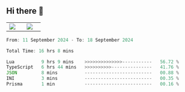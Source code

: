## Hi there 👋

<p align="center">
  <table align="center">
  <tr border="none">
  <td width="35%" align="center">
    <img  align="center"  src="http://github-profile-summary-cards.vercel.app/api/cards/stats?username=ricepunk&theme=github_dark" />
  </td>
    
  <td width="65%" align="center">
    <img  align="center"  src="http://github-profile-summary-cards.vercel.app/api/cards/profile-details?username=ricepunk&theme=github_dark" />
  </td>
  </tr>
  </table>
</p>

<!--START_SECTION:waka-->

```typescript
From: 11 September 2024 - To: 18 September 2024

Total Time: 16 hrs 8 mins

Lua          9 hrs 9 mins    >>>>>>>>>>>>>>-----------   56.72 %
TypeScript   6 hrs 44 mins   >>>>>>>>>>---------------   41.76 %
JSON         8 mins          -------------------------   00.88 %
INI          3 mins          -------------------------   00.35 %
Prisma       1 min           -------------------------   00.16 %
```

<!--END_SECTION:waka-->
